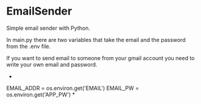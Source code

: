 # EmailSender



Simple email sender with Python.


In main.py there are two variables that take the email and the password from the .env file.

If you want to send email to someone from your gmail account you need to write your own email and password.

*
EMAIL_ADDR = os.environ.get('EMAIL')
EMAIL_PW = os.environ.get('APP_PW')
*
